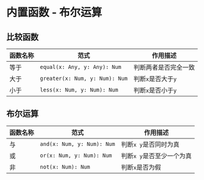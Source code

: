 # 内置函数 - 布尔运算

## 比较函数

| 函数名称 | 范式                           | 作用描述                  |
| -------- | ------------------------------ | ------------------------- |
| 等于     | `equal(x: Any, y: Any): Num`   | 判断两者是否完全一致      |
| 大于     | `greater(x: Num, y: Num): Num` | 判断`x`是否大于`y`        |
| 小于     | `less(x: Num, y: Num): Num`    | 判断`x`是否小于`y`        |

## 布尔运算

| 函数名称 | 范式                           | 作用描述                  |
| -------- | ------------------------------ | ------------------------- |
| 与       | `and(x: Num, y: Num): Num`     | 判断`x y`是否同时为真     |
| 或       | `or(x: Num, y: Num): Num`      | 判断`x y`是否至少一个为真 |
| 非       | `not(x: Num): Num`             | 判断`x`是否为假           |
